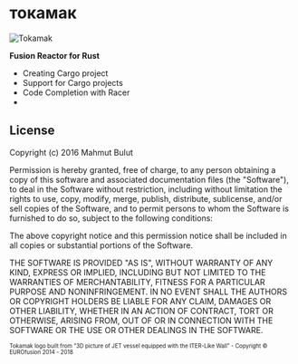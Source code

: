 # токамак

![Tokamak](http://i.imgur.com/b0t3Hsf.png)

**Fusion Reactor for Rust**

* Creating Cargo project
* Support for Cargo projects
* Code Completion with Racer
*

## License

Copyright (c) 2016 Mahmut Bulut

Permission is hereby granted, free of charge, to any person obtaining
a copy of this software and associated documentation files (the
"Software"), to deal in the Software without restriction, including
without limitation the rights to use, copy, modify, merge, publish,
distribute, sublicense, and/or sell copies of the Software, and to
permit persons to whom the Software is furnished to do so, subject to
the following conditions:

The above copyright notice and this permission notice shall be
included in all copies or substantial portions of the Software.

THE SOFTWARE IS PROVIDED "AS IS", WITHOUT WARRANTY OF ANY KIND,
EXPRESS OR IMPLIED, INCLUDING BUT NOT LIMITED TO THE WARRANTIES OF
MERCHANTABILITY, FITNESS FOR A PARTICULAR PURPOSE AND
NONINFRINGEMENT. IN NO EVENT SHALL THE AUTHORS OR COPYRIGHT HOLDERS BE
LIABLE FOR ANY CLAIM, DAMAGES OR OTHER LIABILITY, WHETHER IN AN ACTION
OF CONTRACT, TORT OR OTHERWISE, ARISING FROM, OUT OF OR IN CONNECTION
WITH THE SOFTWARE OR THE USE OR OTHER DEALINGS IN THE SOFTWARE.

<sub><sup>Tokamak logo built from "3D picture of JET vessel equipped with the ITER-Like Wall" - Copyright © EUROfusion 2014 - 2018</sup></sub>
